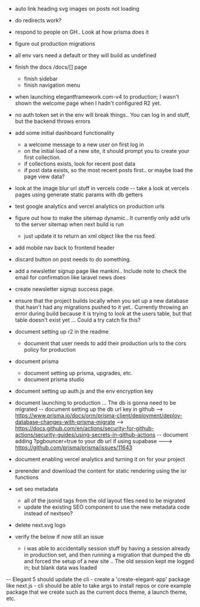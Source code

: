 - auto link heading svg images on posts not loading

- do redirects work?

- respond to people on GH.. Look at how prisma does it

- figure out production migrations

- all env vars need a default or they will build as undefined

- finish the docs /docs/[] page
    - finish sidebar
    - finish navigation menu

- when launching elegantframework.com-v4 to production; I wasn't shown the welcome page when I hadn't configured R2 yet.

- no auth token set in the env will break things.. You can log in and stuff, but the backend throws errors

- add some initial dashboard functionality
    - a welcome message to a new user on first log in
    - on the initial load of a new site, it should prompt you to create your first collection.
    - if collections exists, look for recent post data
    - if post data exists, so the most recent posts first.. or maybe load the page view data?

- look at the image blur url stuff in vercels code
-- take a look at vercels pages using generate static params with db getters

- test google analytics and vercel analytics on production urls

- figure out how to make the sitemap dynamic.. It currently only add urls to the server sitemap when next build is run
    - just update it to return an xml object like the rss feed.

- add mobile nav back to frontend header

- discard button on post needs to do something.


- add a newsletter signup page like mankini.. Include note to check the email for confirmation like laravel news does
- create newsletter signup success page.

- ensure that the project builds locally when you set up a new database that hasn't had any migrations pushed to it yet.. Currently throwing an error during build because it is trying to look at the users table, but that table doesn't exist yet  ... Could a try catch fix this?

- document setting up r2 in the readme
    - document that user needs to add their production urls to the cors policy for production
- document prisma
    - document setting up prisma, upgrades, etc.
    - document prisma studio
- document setting up auth.js and the env encryption key
- document launching to production ... The db is gonna need to be migrated
    -- document setting up the db url key in github --> https://www.prisma.io/docs/orm/prisma-client/deployment/deploy-database-changes-with-prisma-migrate --> https://docs.github.com/en/actions/security-for-github-actions/security-guides/using-secrets-in-github-actions
    -- document adding ?pgbouncer=true to your db url if using supabase ---> https://github.com/prisma/prisma/issues/11643

- document enabling vercel analytics and turning it on for your project

- prerender and download the content for static rendering using the isr functions

- set seo metadata
    - all of the jsonid tags from the old layout files need to be migrated
    - update the existing SEO component to use the new metadata code instead of nextseo?


- delete next.svg logo



- verify the below if now still an issue
    - i was able to accidentally session stuff by having a session already in production set, and then running a migration that dumped the db and forced the setup of a new site .. The old session kept me logged in; but blank data was loaded

-- Elegant 5 should update the cli
    - create a 'create-elegant-app' package like next.js
    -  cli should be able to take args to install repos or core example package that we create such as the current docs theme, a launch theme, etc.